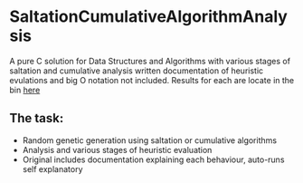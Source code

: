 # SaltationCumulativeAlgorithmAnalysis

<p>A pure C solution for Data Structures and Algorithms with various stages of saltation and cumulative analysis written documentation of heuristic evulations and big O notation not included. Results for each are locate in the bin <a href="https://github.com/fabianfranklinhuffstead/saltationCumulativeAlgorithmAnalysis/tree/master/bin">here</a></p>

<h2>The task: </h2>
<ul>
  <li>Random genetic generation using saltation or cumulative algorithms</li>
  <li>Analysis and various stages of heuristic evaluation</li>
  <li>Original includes documentation explaining each behaviour, auto-runs self explanatory</li>
</ul>
